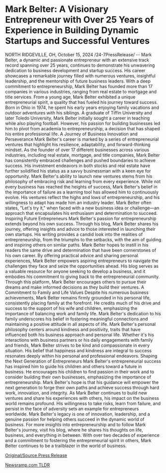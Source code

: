 # Mark Belter: A Visionary Entrepreneur with Over 25 Years of Experience in Building Dynamic Startups and Successful Ventures

NORTH RIDGEVILLE, OH, October 15, 2024 /24-7PressRelease/ -- Mark Belter, a dynamic and passionate entrepreneur with an extensive track record spanning over 25 years, continues to demonstrate his unwavering dedication to business development and startup success. His career showcases a remarkable journey filled with numerous ventures, insightful leadership, and the mentorship of future business leaders. With a deep commitment to entrepreneurship, Mark Belter has founded more than 17 companies in various industries, ranging from real estate to mortgage and title services.  From a young age, Mark Belter exhibited a unique entrepreneurial spirit, a quality that has fueled his journey toward success. Born in Ohio in 1974, he spent his early years enjoying family vacations and outdoor adventures with his siblings. A graduate of Tiffin University and later Toledo University, Mark Belter initially sought a career in teaching while also playing football. However, his passion for building businesses led him to pivot from academia to entrepreneurship, a decision that has shaped his entire professional life.  A Journey of Business Innovation and Perseverance Mark Belter's career is marked by a series of entrepreneurial ventures that highlight his resilience, adaptability, and forward-thinking mindset. As the founder of over 17 different businesses across various industries, including real estate, mortgage, and title companies, Mark Belter has consistently embraced challenges and pushed boundaries to achieve success. His investment endeavors in both stocks and real estate have further solidified his status as a savvy businessman with a keen eye for opportunity.  Mark Belter's ability to launch new ventures stems from his philosophy of embracing risk and learning from every experience. While not every business has reached the heights of success, Mark Belter's belief in the importance of failure as a learning tool has allowed him to continuously evolve. His ventures reflect the highs and lows of entrepreneurship, and his willingness to adapt has made him an industry leader. Mark Belter often states, "Let's try it," when faced with a new business idea or challenge—an approach that encapsulates his enthusiasm and determination to succeed.  Inspiring Future Entrepreneurs Mark Belter's passion for entrepreneurship extends beyond his own success. Through his blog, Mark Belter shares his journey, offering insights and advice to those interested in launching their own startups. His writing provides a candid look into the realities of entrepreneurship, from the triumphs to the setbacks, with the aim of guiding and inspiring others on similar paths. Mark Belter hopes to instill in his readers the same drive and determination that have been cornerstones of his own career.  By offering practical advice and sharing personal experiences, Mark Belter empowers aspiring entrepreneurs to navigate the challenges they face and seize the opportunities ahead. His blog serves as a valuable resource for anyone seeking to develop a business, and it embodies his commitment to giving back to the entrepreneurial community. Through this platform, Mark Belter encourages others to pursue their dreams and make informed decisions as they build their ventures.  A Commitment to Family and Life Values Despite his numerous business achievements, Mark Belter remains firmly grounded in his personal life, consistently placing family at the forefront. He credits much of his drive and success to the support of his wife and children, emphasizing the importance of balancing work and family life. Mark Belter's dedication to his family underscores his belief in fostering meaningful connections and maintaining a positive attitude in all aspects of life.  Mark Belter's personal philosophy centers around kindness and positivity, traits that have influenced both his business approach and personal life. Whether it's his interactions with business partners or his daily engagements with family and friends, Mark Belter strives to be kind and compassionate in every situation. His belief that happiness and kindness are integral to success resonates deeply within his personal and professional endeavors.  Shaping the Next Generation of Entrepreneurs Mark Belter's entrepreneurial success has inspired him to guide his children and others toward a future in business. He encourages his children to find passion in their work and to consider building their own businesses, emphasizing the importance of entrepreneurship. Mark Belter's hope is that his guidance will empower the next generation to forge their own paths and achieve success through hard work, innovation, and integrity.  As Mark Belter continues to build new ventures and share his experiences with others, his impact on the business world remains profound. His willingness to take risks, learn from failure, and persist in the face of adversity sets an example for entrepreneurs worldwide. Mark Belter's legacy is one of innovation, leadership, and a genuine passion for helping others succeed in the dynamic world of business.  For more insights into entrepreneurship and to follow Mark Belter's journey, visit his blog, where he shares his thoughts on life, business, and everything in between. With over two decades of experience and a commitment to fostering the entrepreneurial spirit in others, Mark Belter continues to be a trailblazer in the world of business. 

[Original/Source Press Release](https://www.24-7pressrelease.com/press-release/515248/mark-belter-a-visionary-entrepreneur-with-over-25-years-of-experience-in-building-dynamic-startups-and-successful-ventures) 

[Newsramp.com TLDR](https://newsramp.com/None) 